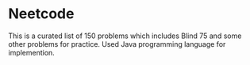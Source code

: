 # Neetcode

This is a curated list of 150 problems which includes Blind 75 and some other problems for practice. Used Java programming language for implemention.
